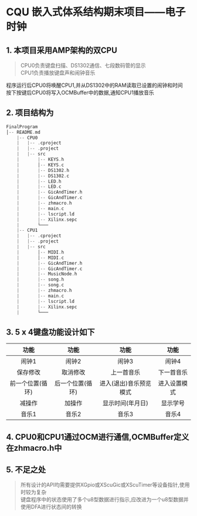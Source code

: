 # CQU 嵌入式体系结构期末项目——电子时钟

## 1. 本项目采用AMP架构的双CPU

> CPU0负责键盘扫描、DS1302通信、七段数码管的显示  
> CPU1负责播放键盘声和闹钟音乐  

程序运行后CPU0将唤醒CPU1,并从DS1302中的RAM读取已设置的闹钟和时间  
按下按键后CPU0将写入OCMBuffer中的数据,通知CPU1播放音乐

## 2. 项目结构为

```cpp
FinalProgram
│-- README.md   
    |-- CPU0
    |   |-- .cproject
    |   |-- .project
    |   |-- src
    |       |-- KEYS.h
    |       │-- KEYS.c
    |       |-- DS1302.h
    |       |-- DS1302.c
    |       |-- LED.h
    |       |-- LED.c
    |       |-- GicAndTimer.h
    |       |-- GicAndTimer.c
    |       |-- zhmacro.h
    |       |-- main.c
    |       |-- lscript.ld
    |       |-- Xilinx.sepc
    |       └───
    |-- CPU1
    |   |-- .cproject
    |   |-- .project
    |   |-- src
    |       │-- MIDI.h
    |       │-- MIDI.c
    |       |-- GicAndTimer.h
    |       |-- GicAndTimer.c
    |       |-- MusicNode.h
    |       |-- song.h
    |       |-- song.c
    |       |-- zhmacro.h
    |       |-- main.c
    |       |-- lscript.ld
    |       |-- Xilinx.sepc
    |       └───
```

## 3. 5 x 4键盘功能设计如下

| 功能 | 功能 | 功能 | 功能 |
|:---:|:---:|:---:|:---:|
| 闹钟1 | 闹钟2 | 闹钟3 | 闹钟4 |
| 保存修改 | 取消修改 | 上一首音乐 | 下一首音乐 |
| 前一个位置(循环) | 后一个位置(循环) | 进入(退出)音乐预览模式 | 进入设置模式 |
| 减操作 | 加操作 | 显示时间(年月日) | 显示学号 |
| 音乐1 | 音乐2 | 音乐3 | 音乐4 |

## 4. CPU0和CPU1通过OCM进行通信,OCMBuffer定义在zhmacro.h中

## 5. 不足之处

> 所有设计的API均需要提供XGpio或XScuGic或XScuTimer等设备指针,使用时较为复杂  
> 键盘程序中的状态使用了多个u8型数据进行指示,应改进为一个u8型数据并使用DFA进行状态间的转换  
